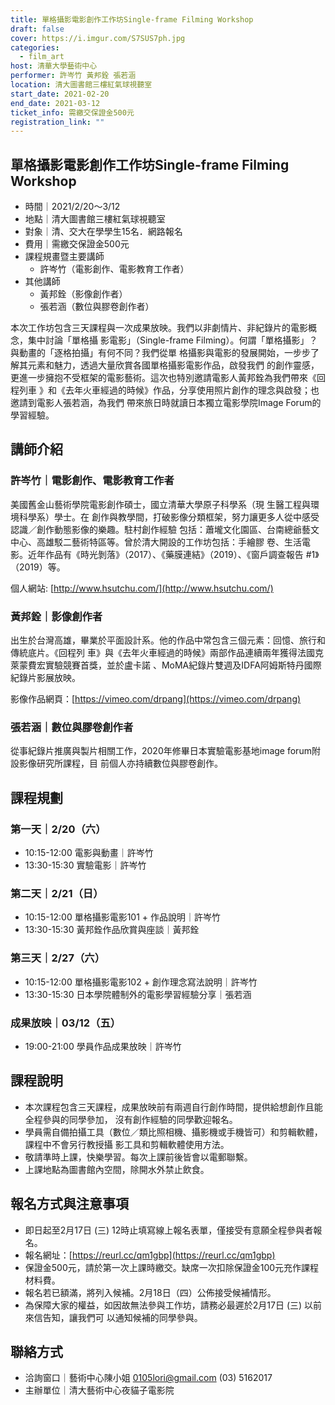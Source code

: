 ```yaml
---
title: 單格攝影電影創作工作坊Single-frame Filming Workshop
draft: false
cover: https://i.imgur.com/S7SUS7ph.jpg
categories:
  - film_art
host: 清華大學藝術中心
performer: 許岑竹 黃邦銓 張若涵
location: 清大圖書館三樓紅氣球視聽室
start_date: 2021-02-20
end_date: 2021-03-12
ticket_info: 需繳交保證金500元
registration_link: ""
---
```

## 單格攝影電影創作工作坊Single-frame Filming Workshop

- 時間｜2021/2/20～3/12
- 地點｜清大圖書館三樓紅氣球視聽室
- 對象｜清、交大在學學生15名．網路報名
- 費用｜需繳交保證金500元
- 課程規畫暨主要講師
  - 許岑竹（電影創作、電影教育工作者）
- 其他講師
  - 黃邦銓（影像創作者）
  - 張若涵（數位與膠卷創作者）

本次工作坊包含三天課程與一次成果放映。我們以非劇情片、非紀錄片的電影概念，集中討論「單格攝
影電影」（Single-frame Filming）。何謂「單格攝影」？與動畫的「逐格拍攝」有何不同？我們從單
格攝影與電影的發展開始，一步步了解其元素和魅力，透過大量欣賞各國單格攝影電影作品，啟發我們
的創作靈感，更進一步擁抱不受框架的電影藝術。這次也特別邀請電影人黃邦銓為我們帶來《回程列車
》和《去年火車經過的時候》作品，分享使用照片創作的理念與啟發；也邀請到電影人張若涵，為我們
帶來旅日時就讀日本獨立電影學院Image Forum的學習經驗。

## 講師介紹

### 許岑竹｜電影創作、電影教育工作者

美國舊金山藝術學院電影創作碩士，國立清華大學原子科學系（現 生醫工程與環境科學系）學士。在
創作與教學間，打破影像分類框架，努力讓更多人從中感受認識／創作動態影像的樂趣。駐村創作經驗
包括：蕭壠文化園區、台南總爺藝文中心、高雄駁二藝術特區等。曾於清大開設的工作坊包括：手繪膠
卷、生活電影。近年作品有《時光剝落》（2017）、《藥膜連結》（2019）、《窗戶調查報告
#1》（2019）等。

個人網站: [http://www.hsutchu.com/](http://www.hsutchu.com/)

### 黃邦銓｜影像創作者

出生於台灣高雄，畢業於平面設計系。他的作品中常包含三個元素：回憶、旅行和傳統底片。《回程列
車》與《去年火車經過的時候》兩部作品連續兩年獲得法國克萊蒙費宏實驗競賽首獎，並於盧卡諾
、MoMA紀錄片雙週及IDFA阿姆斯特丹國際紀錄片影展放映。

影像作品網頁：[https://vimeo.com/drpang](https://vimeo.com/drpang)

### 張若涵｜數位與膠卷創作者

從事紀錄片推廣與製片相關工作，2020年修畢日本實驗電影基地image forum附設影像研究所課程，目
前個人亦持續數位與膠卷創作。

## 課程規劃

### 第一天｜2/20（六）

- 10:15-12:00 電影與動畫｜許岑竹
- 13:30-15:30 實驗電影｜許岑竹

### 第二天｜2/21（日）

- 10:15-12:00 單格攝影電影101 + 作品說明｜許岑竹
- 13:30-15:30 黃邦銓作品欣賞與座談｜黃邦銓

### 第三天｜2/27（六）

- 10:15-12:00 單格攝影電影102 + 創作理念寫法說明｜許岑竹
- 13:30-15:30 日本學院體制外的電影學習經驗分享｜張若涵

### 成果放映｜03/12（五）

- 19:00-21:00 學員作品成果放映｜許岑竹

## 課程說明

* 本次課程包含三天課程，成果放映前有兩週自行創作時間，提供給想創作且能全程參與的同學參加，
沒有創作經驗的同學歡迎報名。
* 學員需自備拍攝工具（數位／類比照相機、攝影機或手機皆可）和剪輯軟體，課程中不會另行教授攝
影工具和剪輯軟體使用方法。
* 敬請準時上課，快樂學習。每次上課前後皆會以電郵聯繫。
* 上課地點為圖書館內空間，除開水外禁止飲食。

## 報名方式與注意事項

* 即日起至2月17日 (三) 12時止填寫線上報名表單，僅接受有意願全程參與者報名。
* 報名網址：[https://reurl.cc/qm1gbp](https://reurl.cc/qm1gbp)
* 保證金500元，請於第一次上課時繳交。缺席一次扣除保證金100元充作課程材料費。
* 報名若已額滿，將列入候補。2月18日（四）公佈接受候補情形。
* 為保障大家的權益，如因故無法參與工作坊，請務必最遲於2月17日 (三) 以前來信告知，讓我們可
以通知候補的同學參與。

## 聯絡方式

- 洽詢窗口｜藝術中心陳小姐 0105lori@gmail.com (03) 5162017
- 主辦單位｜清大藝術中心夜貓子電影院
